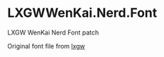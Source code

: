 # LXGWWenKai.Nerd.Font
LXGW WenKai Nerd Font patch

Original font file from [lxgw](https://github.com/lxgw/LxgwWenKai)
